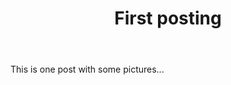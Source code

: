 ﻿---
title: "First posting"
categories:
  - Webtoon
tags:
  - funny
  - love
  - stress
layout: single
---

This is one post with some pictures...